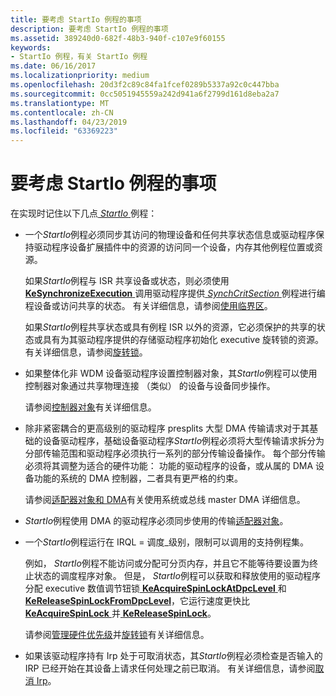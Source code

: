 ```yaml
---
title: 要考虑 StartIo 例程的事项
description: 要考虑 StartIo 例程的事项
ms.assetid: 389240d0-682f-48b3-940f-c107e9f60155
keywords:
- StartIo 例程，有关 StartIo 例程
ms.date: 06/16/2017
ms.localizationpriority: medium
ms.openlocfilehash: 20d3f2c89c84fa1fcef0289b5337a92c0c447bba
ms.sourcegitcommit: 0cc5051945559a242d941a6f2799d161d8eba2a7
ms.translationtype: MT
ms.contentlocale: zh-CN
ms.lasthandoff: 04/23/2019
ms.locfileid: "63369223"
---
```

# <a name="points-to-consider-for-startio-routines"></a>要考虑 StartIo 例程的事项





在实现时记住以下几点[ *StartIo* ](https://msdn.microsoft.com/library/windows/hardware/ff563858)例程：

-   一个*StartIo*例程必须同步其访问的物理设备和任何共享状态信息或驱动程序保持驱动程序设备扩展插件中的资源的访问同一个设备，内存其他例程位置或资源。

    如果*StartIo*例程与 ISR 共享设备或状态，则必须使用[ **KeSynchronizeExecution** ](https://msdn.microsoft.com/library/windows/hardware/ff553302)调用驱动程序提供[ *SynchCritSection* ](https://msdn.microsoft.com/library/windows/hardware/ff563928)例程进行编程设备或访问共享的状态。 有关详细信息，请参阅[使用临界区](using-critical-sections.md)。

    如果*StartIo*例程共享状态或具有例程 ISR 以外的资源，它必须保护的共享的状态或具有为其驱动程序提供的存储驱动程序初始化 executive 旋转锁的资源。 有关详细信息，请参阅[旋转锁](spin-locks.md)。

-   如果整体化非 WDM 设备驱动程序设置控制器对象，其*StartIo*例程可以使用控制器对象通过共享物理连接 （类似） 的设备与设备同步操作。

    请参阅[控制器对象](using-controller-objects.md)有关详细信息。

-   除非紧密耦合的更高级别的驱动程序 presplits 大型 DMA 传输请求对于其基础的设备驱动程序，基础设备驱动程序*StartIo*例程必须将大型传输请求拆分为分部传输范围和驱动程序必须执行一系列的部分传输设备操作。 每个部分传输必须将其调整为适合的硬件功能： 功能的驱动程序的设备，或从属的 DMA 设备功能的系统的 DMA 控制器，二者具有更严格的约束。

    请参阅[适配器对象和 DMA](adapter-objects-and-dma.md)有关使用系统或总线 master DMA 详细信息。

-   *StartIo*例程使用 DMA 的驱动程序必须同步使用的传输[适配器对象](adapter-objects-and-dma.md)。

-   一个*StartIo*例程运行在 IRQL = 调度\_级别，限制可以调用的支持例程集。

    例如， *StartIo*例程不能访问或分配可分页内存，并且它不能等待要设置为终止状态的调度程序对象。 但是， *StartIo*例程可以获取和释放使用的驱动程序分配 executive 数值调节钮锁[ **KeAcquireSpinLockAtDpcLevel** ](https://msdn.microsoft.com/library/windows/hardware/ff551921)和[**KeReleaseSpinLockFromDpcLevel**](https://msdn.microsoft.com/library/windows/hardware/ff553150)，它运行速度更快比[ **KeAcquireSpinLock** ](https://msdn.microsoft.com/library/windows/hardware/ff551917)并[ **KeReleaseSpinLock**](https://msdn.microsoft.com/library/windows/hardware/ff553145)。

    请参阅[管理硬件优先级](managing-hardware-priorities.md)并[旋转锁](spin-locks.md)有关详细信息。

-   如果该驱动程序持有 Irp 处于可取消状态，其*StartIo*例程必须检查是否输入的 IRP 已经开始在其设备上请求任何处理之前已取消。 有关详细信息，请参阅[取消 Irp](canceling-irps.md)。

 

 





